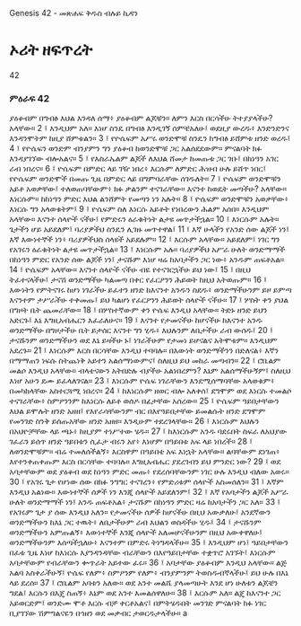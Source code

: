 ﻿
 Genesis 42 - መጽሐፍ ቅዱስ ብሉይ ኪዳን
# ኦሪት ዘፍጥረት
42
### ምዕራፍ 42
ያዕቆብም በግብፅ እህል እንዳለ ሰማ፥ ያዕቆብም ልጆቹን። ለምን እርስ በርሳችሁ ትተያያላችሁ? አላቸው።
2 ፤ እንዲህም አለ። እነሆ ስንዴ በግብፅ እንዲገኝ ሰምቼአለሁ፤ ወደዚያ ውረዱ፥ እንድንድንና እንዳንሞትም ከዚያ ሸምቱልን።
3 ፤ የዮሴፍም አሥሩ ወንድሞቹ ስንዴን ከግብፅ ይሸምቱ ዘንድ ወረዱ፤
4 ፤ የዮሴፍን ወንድም ብንያምን ግን ያዕቆብ ከወንድሞቹ ጋር አልሰደደውም። ምናልባት ክፉ እንዳያገኘው ብሎአልና።
5 ፤ የእስራኤልም ልጆች ለእህል ሸመታ ከመጡቱ ጋር ገቡ፤ በከነዓን አገር ራብ ነበረና።
6 ፤ ዮሴፍም በምድር ላይ ገዥ ነበረ፥ እርሱም ለምድር ሕዝብ ሁሉ ይሸጥ ነበር፤ የዮሴፍም ወንድሞች በመጡ ጊዜ በምድር ላይ በግምባራቸው ሰገዱለት።
7 ፤ ዮሴፍም ወንድሞቹን አይቶ አወቃቸው፤ ተለወጠባቸውም፥ ክፉ ቃልንም ተናገራቸው። እናንተ ከወዴት መጣችሁ? አላቸው። እነርሱም። ከከነዓን ምድር እህል ልንሸምት የመጣን ነን አሉት።
8 ፤ ዮሴፍም ወንድሞቹን አወቃቸው፥ እነርሱ ግን አላወቁትም፤
9 ፤ ዮሴፍም ስለ እነርሱ አይቶት የነበረውን ሕልም አሰበ። እንዲህም አላቸው። እናንተ ሰላዮች ናችሁ፤ የምድሩን ዕራቁትነት ልታዩ መጥታችኋል።
10 ፤ እነርሱም አሉት። ጌታችን ሆይ አይደለም፤ ባሪያዎችህ ስንዴን ሊገዙ መጥተዋል፤
11 ፤ እኛ ሁላችን የአንድ ሰው ልጆች ነን፤ እኛ እውነተኞች ነን፥ ባሪያዎችህስ ሰላዩች አይደሉም።
12 ፤ እርሱም አላቸው። አይደለም፤ ነገር ግን የአገሩን ዕራቁትነት ልታዩ መጥታችኋል።
13 ፤ እነርሱም አሉ። ባሪያዎችህ አሥራ ሁለት ወንድማማች በከነዓን ምድር የአንድ ሰው ልጆች ነን፤ ታናሹም እነሆ ዛሬ ከአባታችን ጋር ነው፥ አንዱም ጠፍቶአል።
14 ፤ ዮሴፍም አላቸው። እናንተ ሰላዮች ናችሁ ብዬ የተናገርኋችሁ ይህ ነው፤
15 ፤ በዚህ ትፈተናላችሁ፤ ታናሽ ወንድማችሁ ካልመጣ በቀር የፈርዖንን ሕይወት ከዚህ አትወጡም።
16 ፤ እውነትን የምትናገሩ ከሆነ ነገራችሁ ይፈተን ዘንድ ከእናንተ አንዱን ስደዱ፥ ወንድማችሁንም ይዞ ይምጣ እናንተም ታሥራችሁ ተቀመጡ፤ ይህ ካልሆነ የፈርዖንን ሕይወት ሰላዮች ናችሁ።
17 ፤ ሦስት ቀን ያህል በግዞት ቤት ጨመራቸው።
18 ፤ በሦስተኛውም ቀን ዮሴፍ እንዲህ አላቸው። ትድኑ ዘንድ ይህን አድርጉ፤ እኔ እግዚአብሔርን እፈራለሁና።
19 ፤ እናንተ የታመናችሁ ከሆናችሁ ከእናንተ አንዱ ወንድማችሁ በግዞታችሁ ቤት ይታሰር እናንተ ግን ሂዱ፥ እህሉንም ለቤታችሁ ራብ ውሰዱ፤
20 ፤ ታናሹንም ወንድማችሁን ወደ እኔ ይዛችሁ ኑ፤ ነገራችሁም የታመነ ይሆናልና አትሞቱም። እንዲህም አደረጉ።
21 ፤ እነርሱም እርስ በርሳቸው እንዲህ ተባባሉ። በእውነት ወንድማችንን በድለናል፥ እኛን በማማጠን ነፍሱ ስትጨነቅ አይተን አልሰማነውምና፤ ስለዚህ ይህ መከራ መጣብን።
22 ፤ ሮቤልም መልሶ እንዲህ አላቸው። ብላቴናውን አትበድሉ ብያችሁ አልነበረምን? እኔም አልሰማችሁኝም፤ ስለዚህ እነሆ አሁን ደሙ ይፈላለገናል።
23 ፤ እነርሱም ዮሴፍ ነገራቸውን እንደሚሰማባቸው አላወቁም፥ በመካከላቸው አስተርጓሚ ነበረና።
24 ፤ ከእነርሱም ዘወር ብሎ አለቀሰ፤ ደግሞም ወደ እነርሱ ተመልሶ ተናገራቸው፥ ስምዖንንም ከእነርሱ ለይቶ ወሰዶ በፊታቸው አሰረው።
25 ፤ ዮሴፍም ዓይበታቸውን እህል ይሞሉት ዘንድ አዘዘ፤ የእየራሳቸውንም ብር በእየዓይበታቸው ይመልሱት ዘንድ ደግሞም የመንገድ ስንቅ ይሰጡአቸው ዘንድ አዘዘ። እንዲሁም ተደረገላቸው።
26 ፤ እነርሱም እህሉን በአህዮቻቸው ላይ ጫኑ፥ ከዚያም ተነሥተው ሄዱ።
27 ፤ ከእነርሱም አንዱ ባደሩበት ስፍራ ለአህያው ገፈራን ይሰጥ ዘንድ ዓይበቱን ሲፈታ ብሩን አየ፥ እነሆም በዓይበቱ አፍ ላይ ነበረች።
28 ፤ ለወንድሞቹም። ብሬ ተመለሰችልኝ፥ እርስዋም በዓይበቴ አፍ እነኋት አላቸው። ልባቸውም ደነገጠ፥ እየተንቀጠቀጡም እርስ በርሳቸው ተባባሉ። እግዚአብሔር ያደረገብን ይህ ምንድር ነው?
29 ፤ ወደ አባታቸውም ወደ ያዕቆብ ወደ ከነዓን ምድር መጡ፥ የደረሰባቸውንም ነገር ሁሉ እንዲህ ብለው አወሩ።
30 ፤ የአገሩ ጌታ የሆነው ሰው በክፉ ንግግር ተናገረን፥ የምድሪቱም ሰላዮች አስመሰለን።
31 ፤ እኛም እንዲህ አልነው። እውነተኞች ሰዎች ነን እንጂ ሰላዮች አይደለንም፤
32 ፤ እኛ የአባታችን ልጆች አሥራ ሁለት ወንድማማች ነን፤ አንዱ ጠፍቶአል፥ ታናሹም በከነዓን ምድር ዛሬ ከአባታችን ጋር አለ።
33 ፤ የአገሩም ጌታ ያ ሰው እንዲህ አለን። የታመናችሁ ሰዎች ከሆናችሁ በዚህ አውቃለሁ፤ አንደኛውን ወንድማችሁን ከእኔ ጋር ተዉት፥ ለቤታችሁም ራብ እህልን ወስዳችሁ ሂዱ፤
34 ፤ ታናሹንም ወንድማችሁን አምጡልኝ፥ እውነተኞች እንጂ ሰላዮች አለመሆናችሁንም በዚህ አውቀዋለሁ፤ ወንድማችሁንም እሰጣችኋለሁ፥ እናንተም በምድሩ ትነግዳላችሁ።
35 ፤ እንዲህም ሆነ፤ ዓይበታቸውን በፈቱ ጊዜ እነሆ ከእነርሱ እያንዳንዳቸው ብራቸውን በእየዓይበታቸው ተቋጥሮ አገኙት፤ እነርሱም አባታቸውም የብራቸውን ቍጥራት አይተው ፈሩ።
36 ፤ አባታቸው ያዕቆብም እንዲህ አላቸው። ልጅ አልባ አስቀራችሁኝ፤ ዮሴፍ የለም፥ ስምዖንም የለም፥ ብንያምንም ትወስዱብኛላችሁ፤ ይህ ሁሉ በእኔ ላይ ደረሰ።
37 ፤ ሮቤልም አባቱን አለው። ወደ አንተ መልሼ ያላመጣሁት እንደ ሆነ ሁለቱን ልጆቼን ግደል፤ እርሱን በእጄ ስጠኝ፥ እኔም ወደ አንተ እመልሰዋለሁ።
38 ፤ እርሱም አለ። ልጄ ከእናንተ ጋር አይወርድም፤ ወንድሙ ሞቶ እርሱ ብቻ ቀርቶአልና፤ በምትሄዱበት መንገድ ምናልባት ክፉ ነገር ቢያገኘው ሽምግልናዬን በኅዘን ወደ መቃብር ታወርዱታላችሁ። a
